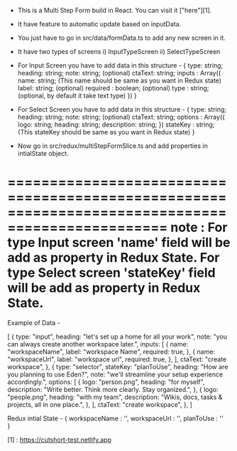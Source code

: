 * This is a Multi Step Form build in React. You can visit it ["here"][1].
* It have feature to automatic update based on inputData.
* You just have to go in src/data/formData.ts to add any new screen in it.
* It have two types of screens 
            i) InputTypeScreen
            ii) SelectTypeScreen

* For Input Screen you have to add data in this structure -
            {
                type: string;
                heading: string;
                note: string; (optional)
                ctaText: string;
                inputs : Array({
                    name: string; (This name should be same as you want in Redux state)
                    label: string; (optional)
                    required : boolean; (optional)
                    type : string; (optional, by default it take text type)
                })
            }

* For Select Screen you have to add data in this structure -
            {
                type: string;
                heading: string;
                note: string; (optional)
                ctaText: string;
                options : Array({
                    logo: string;
                    heading: string;
                    description: string;
                })
                stateKey : string; (This stateKey should be same as you want in Redux state)
            }

* Now go in src/redux/multiStepFormSlice.ts and add properties in intialState object.

=================================================================================================
note : For type Input screen 'name' field will be add as property in Redux State.
For type Select screen 'stateKey' field will be add as property in Redux State.
=================================================================================================

Example of Data - 

[
    {
    type: "input",
    heading: "let's set up a home for all your work",
    note: "you can always create another workspace later.",
    inputs: [
      {
        name: "workspaceName",
        label: "workspace Name",
        required: true,
      },
      {
        name: "workspaceUrl",
        label: "workspace url",
        required: true,
      },
    ],
    ctaText: "create workspace",
  },
  {
    type: "selector",
    stateKey: "planToUse",
    heading: "How are you planning to use Eden?",
    note: "we'll streamline your setup experience accordingly.",
    options: [
      {
        logo: "person.png",
        heading: "for myself",
        description: "Write better. Think more clearly. Stay organized.",
      },
      {
        logo: "people.png",
        heading: "with my team",
        description: "Wikis, docs, tasks & projects, all in one place.",
      },
    ],
    ctaText: "create workspace",
  },
]

Redux intial State - 
{
 workspaceName : '',
 workspaceUrl : '',
 planToUse : ''   
}






[1] : https://cutshort-test.netlify.app 
